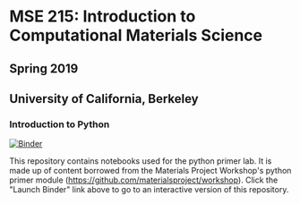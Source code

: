 # MSE 215: Introduction to Computational Materials Science 
## Spring 2019
## University of California, Berkeley

### Introduction to Python
[![Binder](https://mybinder.org/badge_logo.svg)](https://mybinder.org/v2/gh/mse215/python-primer.git/master)

This repository contains notebooks used for the python primer lab. It is made up of content borrowed from the Materials Project Workshop's python primer module (https://github.com/materialsproject/workshop). Click the "Launch Binder" link above to go to an interactive version of this repository. 
